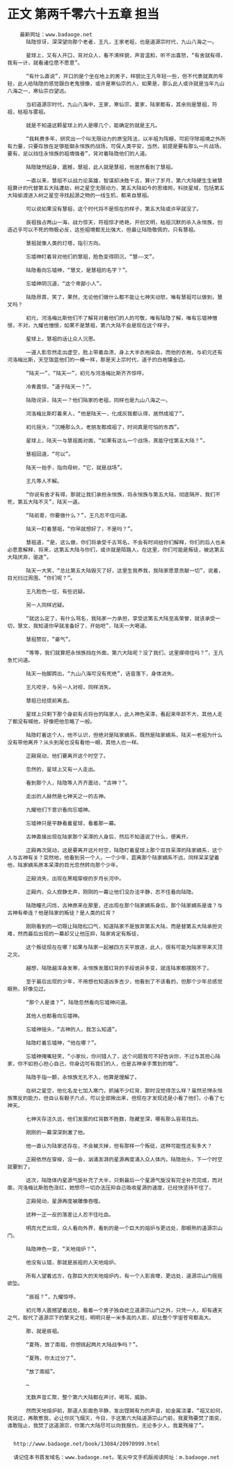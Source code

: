 # 正文 第两千零六十五章 担当
        最新网址：www.badaoge.net
          陆隐惊讶，深深望向那个老者，王凡，王家老祖，也是道源宗时代，九山八海之一。
      
          星球上，又有人开口，背对众人，看不清样貌，声音温和，听不出喜怒，“有舍就有得，我有一计，就看诸位愿不愿意”。
      
          “有什么直说”，开口的是个坐在地上的男子，样貌比王凡年轻一些，但不代表就真的年轻，此人给陆隐的感觉跟白老鬼很像，或许是寒仙宗的人，如果是，那么此人或许就是当年九山八海之一，寒仙宗白望远。
      
          当初道源宗时代，九山八海中，王家，寒仙宗，夏家，陆家都有，其余则是慧祖，符祖，枯祖与雾祖。
      
          就是不知道这颗星球上的人是哪几个，能确定的就是王凡。
      
          “我耗费多年，研究出一个叫无限动力的原宝阵法，以半祖为阵眼，可扼守除祖境之外所有力量，只要存放在足够抵御永恒族的战场，可保人类平安，当然，前提是要有那么一片战场，要有，足以挡住永恒族的祖境强者”，背对着陆隐他们的人道。
      
          陆隐陡然起身，震撼，慧祖，此人就是慧祖，他居然看到了慧祖。
      
          一直以来，慧祖不以战力论英雄，智谋却决胜千古，算计了岁月，第六大陆硬生生被慧祖算计的代替第五大陆遭劫，树之星空无限动力，第五大陆如今的思维网，科技星域，包括第五大陆偷渡进入树之星空寻找起源之物的一线生机，都来自慧祖。
      
          可以说如果没有慧祖，这个时代将不是现在的样子，第五大陆或许早就没了。
      
          辰祖独占两山一海，战力惊天，符祖惊才绝艳，开创文明，枯祖沉默的杀入永恒族，创造近乎可以不死的物极必反，这些祖境都无比强大，但最让陆隐敬佩的，只有慧祖。
      
          慧祖就像人类的灯塔，指引方向。
      
          忘墟神盯着背对他们的慧祖，脸色变得阴沉，“慧——文”。
      
          陆隐看向忘墟神，“慧文，是慧祖的名字？”。
      
          忘墟神阴沉道，“这个卑鄙小人”。
      
          陆隐昂首，笑了，果然，无论他们做什么都不能让七神天动怒，唯有慧祖可以做到，慧文吗？
      
          初元，河洛梅比斯他们不了解背对着他们的人的可敬，唯有陆隐了解，唯有忘墟神憎恨，不对，九耀也憎恨，如果不是慧祖，第六大陆不会是现在这个样子。
      
          星球上，慧祖的话让众人沉思。
      
          一道人影忽然走出虚空，脸上带着血渍，身上大半衣袍染血，而他的衣袍，与初元还有河洛梅比斯，天空珈蓝他们的一模一样，那是天上宗时代，道子的白袍镶金边。
      
          “陆天一”，“陆天一”，初元与河洛梅比斯齐齐惊呼。
      
          冷青震惊，“道子陆天一？”。
      
          陆隐诧异，陆天一？他们陆家的老祖，同样也是九山八海之一。
      
          河洛梅比斯盯着来人，“他是陆天一，化成灰我都认得，居然成祖了”。
      
          初元摇头，“沉睡那么久，老朋友都成祖了，时间真是可怕的东西”。
      
          星球上，陆天一与慧祖面对面，“如果有这么一个战场，真能守住第五大陆？”。
      
          慧祖回道，“可以”。
      
          陆天一抬手，指向母树，“它，就是战场”。
      
          王凡等人不解。
      
          “你说有舍才有得，那就让我们承担永恒族，将永恒族与第五大陆，彻底隔开，我们不死，第五大陆不灭”，陆天一道。
      
          “陆前辈，你要做什么？”，王凡忍不住问道。
      
          陆天一盯着慧祖，“你早就想好了，不是吗？”。
      
          慧祖道，“是，这么做，你们将承受千古骂名，不会有时间给你们解释，你们的后人也未必愿意解释，将来，这第五大陆与你们，或许就是陌路人，在这里，你们可能是叛徒，被这第五大陆厌弃，驱逐”。
      
          陆天一大笑，“总比第五大陆毁灭了好，这里生我养我，我陆家愿意贡献一切”，说着，目光扫过周围，“你们呢？”。
      
          王凡脸色一怔，有些迟疑。
      
          另一人同样迟疑。
      
          “就这么定了，有什么骂名，我陆家一力承担，享受这第五大陆至高荣誉，就该承受一切，慧文，我知道你早就准备好了，开始吧”，陆天一大喝道。
      
          慧祖赞叹，“豪气”。
      
          “等等，我们就算把永恒族挡在外面，第六大陆呢？没了我们，这里撑得住吗？”，王凡急忙问道。
      
          陆天一抬脚跨出，“九山八海可没有死绝”，话音落下，身体消失。
      
          王凡咬牙，与另一人对视，同样消失。
      
          慧祖已经提前离去。
      
          星球上只剩下那个身前有点将台的陆家人，此人神色呆滞，看起来年龄不大，其他人走了都没有喊他，好像把他忽略了一般。
      
          陆隐盯着这个人，他不认识，但绝对是陆家嫡系，既然是陆家嫡系，陆天一老祖为什么没有带他离开？从头到尾也没有看他一眼，其他人也一样。
      
          正殿晃动，他们要离开这个时空了。
      
          忽然的，星球上又有一人走出。
      
          看到那个人，陆隐等人齐齐震动，“古神？”。
      
          走出的人赫然是七神天之一的古神。
      
          九耀他们下意识看向忘墟神。
      
          忘墟神只是平静看着星球，看着那一幕。
      
          古神直接出现在陆家那个呆滞的人身后，然后不知道说了什么，便离开。
      
          正殿再次晃动，这是要离开这片时空，陆隐盯着星球上那个双目呆滞的陆家嫡系，这个人与古神有关？突然地，他看到另一个人，一个少年，距离那个陆家嫡系不远，同样呆呆望着他，陆家嫡系原本呆滞的目光忽然转向那个少年。
      
          正殿消失，出现在黑暗穿梭的岁月长河中。
      
          正殿内，众人寂静无声，刚刚的一幕让他们没办法平静，忍不住看向陆隐。
      
          陆隐瞳孔闪烁，古神原来在那里，还出现在那个陆家嫡系身后，那个陆家嫡系是谁？与古神有牵连？他是陆家的叛徒？是人类的红背？
      
          刚刚看到的一切既让陆隐松口气，知道陆家不是放弃第五大陆，而是替第五大陆承担灾难，然而最后出现的一幕却又让他压抑，陆家肯定有叛徒，
      
          这个叛徒现在在哪？如果与陆家一起被四方天平放逐，此人，很有可能为陆家带来灭顶之灾。
      
          越想，陆隐越浑身发寒，永恒族发展红背的手段诡异多变，就连陆家都摆脱不了。
      
          至于最后出现的少年，不用想也知道凶多吉少，他看到了不该看的，但那个少年总感觉眼熟，好像见过。
      
          “那个人是谁？”，陆隐忽然看向忘墟神问道。
      
          其他人也都看向忘墟神。
      
          忘墟神摇头，“古神的人，我怎么知道”。
      
          陆隐盯着忘墟神，“他在哪？”。
      
          忘墟神掩嘴轻笑，“小家伙，你问错人了，这个问题我可不好告诉你，不过与其担心陆家，你不如担心担心自己，你身边可有我们的人，也是古神亲手策划的哦”。
      
          陆隐手指一颤，永恒族无孔不入，他算是理解了。
      
          在树之星空，他化名龙七加入寒门，抓捕不少红背，那时没觉得怎么样？虽然忌惮永恒族策反的能力，但自认有骰子六点，可以全部揪出来，但现在才发现还是小看了他们，小看了七神天。
      
          七神天存活久远，他们发展的红背数不胜数，隐藏至深，哪有那么容易找出。
      
          刚刚的一幕深深刺激了他。
      
          他一直认为陆家还存在，不会被灭掉，但有那样一个叛徒，这种可能性还有多大？
      
          正殿依然在穿梭，没一会，汹涌澎湃的星源再度涌入众人体内，陆隐抬头，下一个时空就要到了。
      
          这次，陆隐体内星源气旋补充了大半，只剩最后一个星源气旋没有完全补充完成，而对面，河洛梅比斯脸色涨红，她想尽一切办法压抑自己吸收星源的速度，已经快坚持不住了。
      
          正殿晃动，星源再度被雕像吞噬。
      
          这种一正一反的落差让人忍不住吐血。
      
          明亮光芒出现，众人看向外界，看到的是一个巨大的熔炉与更远处，那眼熟的道源宗山门。
      
          陆隐神色一变，“天地熔炉？”。
      
          他没有认错，那就是辰祖的人天地熔炉。
      
          所有人望着远方，在那巨大的天地熔炉内，有一个人影哀嚎，更远处，道源宗山门摇摇欲坠。
      
          “辰祖？”，九耀惊呼。
      
          初元等人震撼望着远处，看着一个男子独自屹立道源宗山门之外，只凭一人，却有通天之气，取代了道源宗下的擎天之柱，明明只是一米多高的人影，却比整个宇宙苍穹都高大。
      
          那，就是辰祖。
      
          “夏殇，放了南祖，你想挑起两片大陆战争吗？”。
      
          “夏殇，你太过分了”。
      
          “放了南祖”。
      
          …
      
          无数声音汇聚，整个第六大陆都在声讨，喝骂，威胁。
      
          然而天地熔炉前，那道人影面色平静，发出铿锵有力的声音，如金属浇灌，“祖又如何，我说过，再敢惹我，必让你灰飞烟灭，今日，于这第六大陆道源宗山门前，我夏殇要焚了南奕，谁敢阻止，我焚了这道源宗，你第六大陆尽可以向我报仇，无论多少人，我夏殇接了”。
      
      
      http://www.badaoge.net/book/13084/20970999.html
      
      请记住本书首发域名：www.badaoge.net。笔尖中文手机版阅读网址：m.badaoge.net